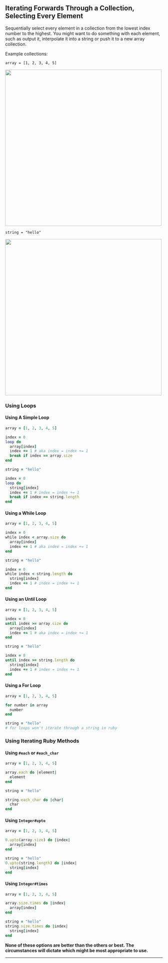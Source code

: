## Iterating Forwards Through a Collection, Selecting Every Element

Sequentially select every element in a collection from the lowest index number to the highest.  You might want to do something with each element, such as output it, interpolate it into a string or push it to a new array collection.

Example collections:

`array = [1, 2, 3, 4, 5]`

<img src="https://i.imgur.com/IcXWx0A.gif" width="500" />

`string = "hello"`

<img src="https://i.imgur.com/iVgZds7.gif" width="500" />

### Using Loops
#### Using A Simple Loop

```ruby
array = [1, 2, 3, 4, 5]

index = 0
loop do
  array[index]
  index += 1 # aka index = index += 1
  break if index == array.size
end

string = "hello"

index = 0
loop do
  string[index]
  index += 1 # index = index += 1
  break if index == string.length
end
```

#### Using a While Loop

```ruby
array = [1, 2, 3, 4, 5]

index = 0
while index < array.size do
  array[index]
  index += 1 # aka index = index += 1
end

string = "hello"

index = 0
while index < string.length do
  string[index]
  index += 1 # index = index += 1
end
```

#### Using an Until Loop

```ruby
array = [1, 2, 3, 4, 5]

index = 0
until index >= array.size do
  array[index]
  index += 1 # aka index = index += 1
end

string = "hello"

index = 0
until index >= string.length do
  string[index]
  index += 1 # index = index += 1
end
```

#### Using a For Loop

```ruby
array = [1, 2, 3, 4, 5]

for number in array
  number
end

string = "hello"
# for loops won't iterate through a string in ruby
```

### Using Iterating Ruby Methods

#### Using `#each` or `#each_char`

```ruby
array = [1, 2, 3, 4, 5]

array.each do |element|
  element
end

string = "hello"

string.each_char do |char|
  char
end
```

#### Using `Integer#upto`

```ruby
array = [1, 2, 3, 4, 5]

0.upto(array.size) do |index|
  array[index]
end

string = "hello"
0.upto(string.length) do |index|
  string[index]
end
```

#### Using `Integer#times`

```ruby
array = [1, 2, 3, 4, 5]

array.size.times do |index|
  array[index]
end

string = "hello"
string.size.times do |index|
  string[index]
end
```

**None of these options are better than the others or best.  The circumstances will dictate which might be most appropriate to use.**

---